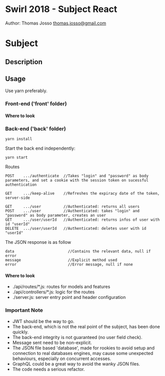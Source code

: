 # Swirl 2018 - Subject React
Author: Thomas Josso <thomas.josso@gmail.com>




# Subject

## Description

## Usage
Use yarn preferably.




### Front-end ('front' folder)

#### Where to look




### Back-end ('back' folder)
```
yarn install
```

Start the back end independently:
```
yarn start
```

Routes
```
POST    .../authenticate  //Takes "login" and "password" as body parameters, and set a cookie with the session token on sucessful authentication

GET     .../keep-alive    //Refreshes the expiracy date of the token, server-side

GET     .../user          //Authenticated: returns all users
POST    .../user          //Authenticated: takes "login" and "password" as body parameter, creates an user
GET     .../user/userId   //Authenticated: returns infos of user with id "userId"
DELETE  .../user/userId   //Authenticated: deletes user with id "userId"
```

The JSON response is as follow
```
data                        //Contains the relevant data, null if error
message                     //Explicit method used
error                       //Error message, null if none
```

#### Where to look

- ./api/routes/*.js: routes for models and features
- ./api/controllers/*.js: logic for the routes
- ./server.js: server entry point and header configuration

### Important Note
- JWT should be the way to go.
- The back-end, which is not the real point of the subject, has been done quickly.
- The back-end integrity is not guaranteed (no user field check).
- Message sent need to be non-explicit.
- The JSON file based 'database', made for rookies to avoid setup and connection to real databases engines,
may cause some unexpected behaviours, especially on concurrent accesses.
- GraphQL could be a great way to avoid the wanky JSON files.
- The code needs a serious refactor.